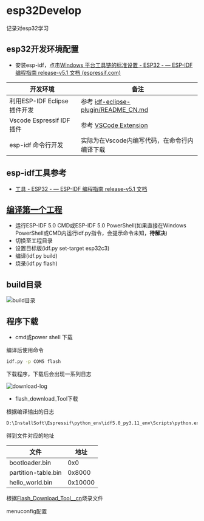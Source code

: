 # esp32Develop

记录对esp32学习

## esp32开发环境配置

- 安装esp-idf，点击[Windows 平台工具链的标准设置 - ESP32 - — ESP-IDF 编程指南 release-v5.1 文档 (espressif.com)](https://docs.espressif.com/projects/esp-idf/zh_CN/release-v5.1/esp32/get-started/windows-setup.html)

| 开发环境                     | 备注                                                         |
| ---------------------------- | ------------------------------------------------------------ |
| 利用ESP-IDF Eclipse 插件开发 | 参考 [idf-eclipse-plugin/README_CN.md ](https://github.com/espressif/idf-eclipse-plugin/blob/master/README_CN.md) |
| Vscode Espressif IDF插件     | 参考 [VSCode Extension](https://github.com/espressif/vscode-esp-idf-extension/blob/master/docs/tutorial/install.md) |
| esp-idf 命令行开发           | 实际为在Vscode内编写代码，在命令行内编译下载                 |

## esp-idf工具参考

- [工具 - ESP32 - — ESP-IDF 编程指南 release-v5.1 文档 ](https://docs.espressif.com/projects/esp-idf/zh_CN/release-v5.1/esp32/api-guides/tools/index.html)



## [编译第一个工程 ](https://docs.espressif.com/projects/esp-idf/zh_CN/release-v5.1/esp32/get-started/windows-setup.html#get-started-windows-first-steps)

- 运行ESP-IDF 5.0 CMD或ESP-IDF 5.0 PowerShell(如果直接在Windows  PowerShell或CMD内运行idf.py指令，会提示命令未知，**待解决**)
- 切换至工程目录
- 设置目标版(idf.py set-target esp32c3)
- 编译(idf.py build)
- 烧录(idf.py flash)

## build目录

![build目录](D:\02_data\github\笔记\MyNote\Esp32\编译文件.png)

## 程序下载

- cmd或power shell 下载

编译后使用命令

```cmd
idf.py -p COM5 flash
```

下载程序，下载后会出现一系列日志

![download-log](D:\02_data\github\笔记\MyNote\Esp32\download-log.png)

- flash_download_Tool下载

根据编译输出的日志

```cmd
D:\InstallSoft\Espressif\python_env\idf5.0_py3.11_env\Scripts\python.exe ..\..\..\InstallSoft\Espressif\frameworks\esp-idf-v5.0.2\components\esptool_py\esptool\esptool.py -p (PORT) -b 460800 --before default_reset --after hard_reset --chip esp32c3  write_flash --flash_mode dio --flash_size 2MB --flash_freq 80m 0x0 build\bootloader\bootloader.bin 0x8000 build\partition_table\partition-table.bin 0x10000 build\hello_world.bin
```

得到文件对应的地址

| 文件                | 地址    |
| ------------------- | ------- |
| bootloader.bin      | 0x0     |
| partition-table.bin | 0x8000  |
| hello_world.bin     | 0x10000 |

根据[Flash_Download_Tool__cn](./flash_download_tool_3.9.5/doc/Flash_Download_Tool__cn.pdf)烧录文件

menuconfig配置





